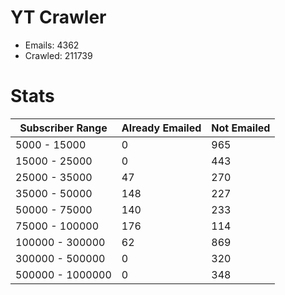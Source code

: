 # YT Crawler
- Emails: 4362
- Crawled: 211739

# Stats
| Subscriber Range  | Already Emailed | Not Emailed |
|-------|-------|-------|
| 5000 - 15000 | 0 | 965 |
| 15000 - 25000 | 0 | 443 |
| 25000 - 35000 | 47 | 270 |
| 35000 - 50000 | 148 | 227 |
| 50000 - 75000 | 140 | 233 |
| 75000 - 100000 | 176 | 114 |
| 100000 - 300000 | 62 | 869 |
| 300000 - 500000 | 0 | 320 |
| 500000 - 1000000 | 0 | 348 |
